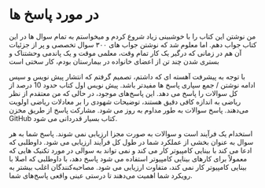 # در مورد پاسخ ها

من نوشتن این کتاب را با خوشبینی زیاد شروع کردم و میخواستم به تمام سوال ها در این کتاب جواب دهم. اما معلوم شد که نوشتن جواب های ۳۰۰ سوال تخصصی و پر از جزئیات آن هم در زمانی که درگیر یک کار تمام وقت، معلمی موقت و یک پاندمی وحشتناک و بستری شدن چند تن از اعضای خانواده در بیمارستان بودم، کار سختی است

با توجه به پیشرفت آهسته ای که داشتم، تصمیم گرفتم که انتشار پیش نویس و سپس ادامه نوشتن / جمع سپاری پاسخ ها مفیدتر باشد. پیش نویس اول کتاب حدود 10 درصد از کل سوالات را پاسخ می دهد. این پاسخ‌های موجود، در حالی که من معتقدم از نظر ریاضی به اندازه کافی دقیق هستند، توضیحات شهودی را بر معادلات ریاضی اولویت می‌دهند. پاسخ سوالات به طور مداوم به روز می شود. مشارکت پاسخ از طریق مخزن GitHub کتاب بسیار قدردانی می شود.

استخدام یک فرآیند است و سوالات به صورت مجزا ارزیابی نمی شوند. پاسخ شما به هر سوال به عنوان بخشی از عملکرد شما در طول کل فرآیند ارزیابی می شود. داوطلبی که ادعا می کند با بینایی کامپیوتر کار می کند و نمی تواند به سوالی در مورد تکنیک هایی که معمولاً برای کارهای بینایی کامپیوتر استفاده می شود پاسخ دهد، با داوطلبی که اصلا با بینایی کامپیوتر کار نمی کند، متفاوت ارزیابی می شود. مصاحبه‌کنندگان اغلب بیشتر به رویکرد شما اهمیت می‌دهند تا درستی عینی واقعی پاسخ‌های شما.
